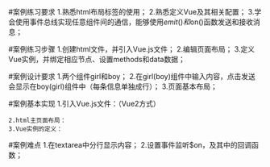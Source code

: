 #案例练习要求
    1.熟悉html布局标签的使用；
    2.熟悉定义Vue及其相关配置；
    3.学会使用事件总线实现任意组件间的通信，能够使用$emit()和$on()函数发送和接收消息；

#案例练习步骤
    1.创建html文件，并引入Vue.js文件；
    2.编辑页面布局；
    3.定义Vue实例，并绑定相应节点、设置methods和data数据；
    

#案例设计要求
    1.两个组件girl和boy；
    2.在girl(boy)组件中输入内容，点击发送会显示在boy(girl)组件中（每条信息单独成行）；
    3.页面基本布局；

#案例基本实现
    1.引入Vue.js文件：（Vue2方式）
<script type="text/javascript" src="../vue/js/vue.js"></script>

    2.html主页面布局：
    3.Vue实例的定义：

#案例难点
    1.在textarea中分行显示内容；
    2.设置事件监听$on，及其中的回调函数；